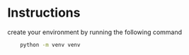 <h1>Instructions</h1>

<p>create your environment by running the following command</p>


```bash
    python -m venv venv
```
